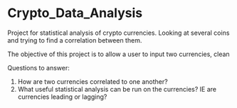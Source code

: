 # Crypto_Data_Analysis
Project for statistical analysis of crypto currencies. Looking at several coins and trying to find a correlation between them.

The objective of this project is to allow a user to input two currencies, clean 


Questions to answer: 
  1. How are two currencies correlated to one another? 
  2. What useful statistical analysis can be run on the currencies?
    IE are currencies leading or lagging?  
